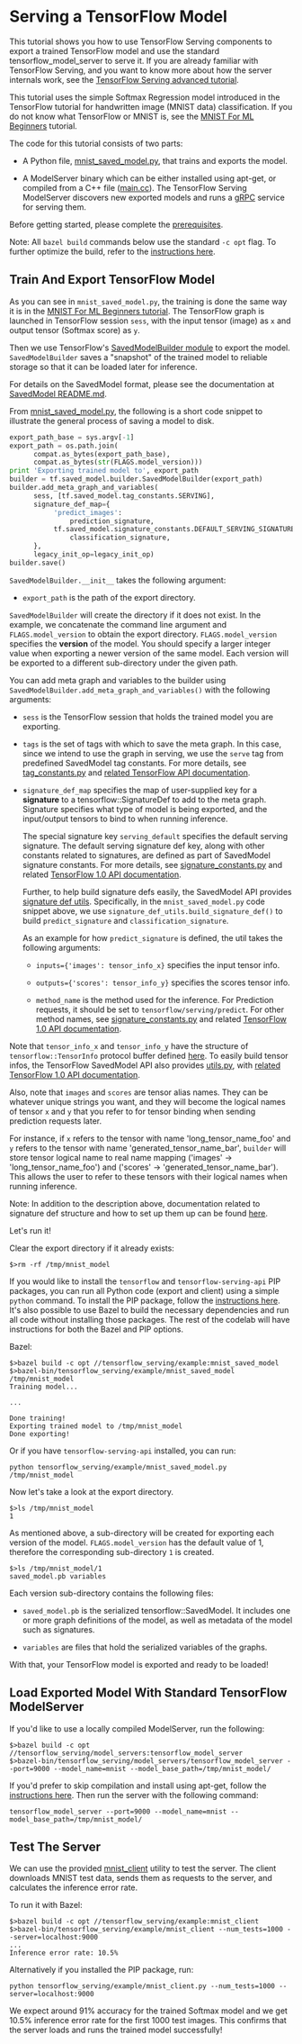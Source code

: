 # Serving a TensorFlow Model

This tutorial shows you how to use TensorFlow Serving components to export a
trained TensorFlow model and use the standard tensorflow_model_server to serve
it. If you are already familiar with TensorFlow Serving, and you want to know
more about how the server internals work, see the
[TensorFlow Serving advanced tutorial](serving_advanced.md).

This tutorial uses the simple Softmax Regression model introduced in the
TensorFlow tutorial for handwritten image (MNIST data) classification. If you
do not know what TensorFlow or MNIST is, see the
[MNIST For ML Beginners](http://www.tensorflow.org/tutorials/mnist/beginners/index.html#mnist-for-ml-beginners)
tutorial.

The code for this tutorial consists of two parts:

*   A Python file,
    [mnist_saved_model.py](https://github.com/tensorflow/serving/tree/master/tensorflow_serving/example/mnist_saved_model.py),
    that trains and exports the model.

*   A ModelServer binary which can be either installed using apt-get, or
    compiled from a C++ file
    ([main.cc](https://github.com/tensorflow/serving/tree/master/tensorflow_serving/model_servers/main.cc)).
    The TensorFlow Serving ModelServer discovers new exported models and runs a
    [gRPC](http://www.grpc.io) service for serving them.

Before getting started, please complete the
[prerequisites](setup.md#prerequisites).

Note: All `bazel build` commands below use the standard `-c opt` flag. To
further optimize the build, refer to the
[instructions here](setup.md#optimized-build).

## Train And Export TensorFlow Model

As you can see in `mnist_saved_model.py`, the training is done the same way it
is in the
[MNIST For ML Beginners tutorial](https://www.tensorflow.org/get_started/mnist/beginners). 
The TensorFlow graph is launched in TensorFlow session `sess`, with the input
tensor (image) as `x` and output tensor (Softmax score) as `y`.

Then we use TensorFlow's [SavedModelBuilder module](https://github.com/tensorflow/tensorflow/blob/master/tensorflow/python/saved_model/builder.py)
to export the model. `SavedModelBuilder` saves a "snapshot" of the trained model
to reliable storage so that it can be loaded later for inference.

For details on the SavedModel format, please see the documentation at
[SavedModel README.md](https://github.com/tensorflow/tensorflow/blob/master/tensorflow/python/saved_model/README.md).

From [mnist_saved_model.py](https://github.com/tensorflow/serving/tree/master/tensorflow_serving/example/mnist_saved_model.py),
the following is a short code snippet to illustrate the general process of
saving a model to disk.

```python
export_path_base = sys.argv[-1]
export_path = os.path.join(
      compat.as_bytes(export_path_base),
      compat.as_bytes(str(FLAGS.model_version)))
print 'Exporting trained model to', export_path
builder = tf.saved_model.builder.SavedModelBuilder(export_path)
builder.add_meta_graph_and_variables(
      sess, [tf.saved_model.tag_constants.SERVING],
      signature_def_map={
           'predict_images':
               prediction_signature,
           tf.saved_model.signature_constants.DEFAULT_SERVING_SIGNATURE_DEF_KEY:
               classification_signature,
      },
      legacy_init_op=legacy_init_op)
builder.save()
```

`SavedModelBuilder.__init__` takes the following argument:

* `export_path` is the path of the export directory.

`SavedModelBuilder` will create the directory if it does not exist. In the
example, we concatenate the command line argument and `FLAGS.model_version` to
obtain the export directory. `FLAGS.model_version` specifies the **version** of
the model. You should specify a larger integer value when exporting a newer
version of the same model. Each version will be exported to a different
sub-directory under the given path.

You can add meta graph and variables to the builder using
`SavedModelBuilder.add_meta_graph_and_variables()` with the following arguments:

* `sess` is the TensorFlow session that holds the trained model you are
  exporting.

* `tags` is the set of tags with which to save the meta graph. In this case,
  since we intend to use the graph in serving, we use the `serve` tag from
  predefined SavedModel tag constants. For more details, see [tag_constants.py](https://github.com/tensorflow/tensorflow/blob/master/tensorflow/python/saved_model/tag_constants.py)
  and [related TensorFlow API documentation](https://www.tensorflow.org/api_docs/python/tf/saved_model/tag_constants).

* `signature_def_map` specifies the map of user-supplied key for a
  **signature** to a tensorflow::SignatureDef to add to the meta graph.
  Signature specifies what type of model is being exported, and the
  input/output tensors to bind to when running inference.

  The special signature key `serving_default` specifies the default serving
  signature. The default serving signature def key, along with other constants
  related to signatures, are defined as part of SavedModel signature constants.
  For more details, see [signature_constants.py](https://github.com/tensorflow/tensorflow/blob/master/tensorflow/python/saved_model/signature_constants.py)
  and related [TensorFlow 1.0 API documentation](https://www.tensorflow.org/api_docs/python/tf/saved_model/signature_constants).

  Further, to help build signature defs easily, the SavedModel API provides
  [signature def utils](https://www.tensorflow.org/api_docs/python/tf/saved_model/signature_def_utils).
  Specifically, in the `mnist_saved_model.py` code snippet above, we use
  `signature_def_utils.build_signature_def()` to build `predict_signature` and
  `classification_signature`.

  As an example for how `predict_signature` is defined, the util takes the
  following arguments:

  * `inputs={'images': tensor_info_x}` specifies the input tensor info.

  * `outputs={'scores': tensor_info_y}` specifies the scores tensor info.

  * `method_name` is the method used for the inference. For Prediction
     requests, it should be set to `tensorflow/serving/predict`. For other
     method names, see [signature_constants.py](https://github.com/tensorflow/tensorflow/blob/master/tensorflow/python/saved_model/signature_constants.py)
     and related [TensorFlow 1.0 API documentation](https://www.tensorflow.org/api_docs/python/tf/saved_model/signature_constants).


Note that `tensor_info_x` and `tensor_info_y` have the structure of
`tensorflow::TensorInfo` protocol buffer defined [here](https://github.com/tensorflow/tensorflow/blob/master/tensorflow/core/protobuf/meta_graph.proto).
To easily build tensor infos, the TensorFlow SavedModel API also provides
[utils.py](https://github.com/tensorflow/tensorflow/blob/master/tensorflow/python/saved_model/utils.py),
with [related TensorFlow 1.0 API documentation](https://www.tensorflow.org/api_docs/python/tf/saved_model/utils).

Also, note that `images` and `scores` are tensor alias names. They can be
whatever unique strings you want, and they will become the logical names
of tensor `x` and `y` that you refer to for tensor binding when sending
prediction requests later.

For instance, if `x` refers to the tensor with name 'long_tensor_name_foo' and
`y` refers to the tensor with name 'generated_tensor_name_bar', `builder` will
store tensor logical name to real name mapping ('images' ->
'long_tensor_name_foo') and ('scores' -> 'generated_tensor_name_bar').  This
allows the user to refer to these tensors with their logical names when
running inference.

Note: In addition to the description above, documentation related to signature
def structure and how to set up them up can be found [here](signature_defs.md).

Let's run it!

Clear the export directory if it already exists:

```shell
$>rm -rf /tmp/mnist_model
```

If you would like to install the `tensorflow` and `tensorflow-serving-api` PIP
packages, you can run all Python code (export and client) using a simple
`python` command. To install the PIP package, follow the
[instructions here](setup.md#tensorflow-serving-python-api-pip-package).
It's also possible to
use Bazel to build the necessary dependencies and run all code without
installing those packages. The rest of the codelab will have instructions for
both the Bazel and PIP options.

Bazel:

```shell
$>bazel build -c opt //tensorflow_serving/example:mnist_saved_model
$>bazel-bin/tensorflow_serving/example/mnist_saved_model /tmp/mnist_model
Training model...

...

Done training!
Exporting trained model to /tmp/mnist_model
Done exporting!
```

Or if you have `tensorflow-serving-api` installed, you can run:

```shell
python tensorflow_serving/example/mnist_saved_model.py /tmp/mnist_model
```

Now let's take a look at the export directory.

```shell
$>ls /tmp/mnist_model
1
```

As mentioned above, a sub-directory will be created for exporting each version
of the model. `FLAGS.model_version` has the default value of 1, therefore
the corresponding sub-directory `1` is created.

```shell
$>ls /tmp/mnist_model/1
saved_model.pb variables
```

Each version sub-directory contains the following files:

  * `saved_model.pb` is the serialized tensorflow::SavedModel. It includes
  one or more graph definitions of the model, as well as metadata of the
  model such as signatures.

  * `variables` are files that hold the serialized variables of the graphs.

With that, your TensorFlow model is exported and ready to be loaded!

## Load Exported Model With Standard TensorFlow ModelServer

If you'd like to use a locally compiled ModelServer, run the following:

```shell
$>bazel build -c opt //tensorflow_serving/model_servers:tensorflow_model_server
$>bazel-bin/tensorflow_serving/model_servers/tensorflow_model_server --port=9000 --model_name=mnist --model_base_path=/tmp/mnist_model/
```

If you'd prefer to skip compilation and install using apt-get, follow the
[instructions here](setup.md#installing-using-apt-get). Then run the server with
the following command:

```shell
tensorflow_model_server --port=9000 --model_name=mnist --model_base_path=/tmp/mnist_model/
```

## Test The Server

We can use the provided
[mnist_client](https://github.com/tensorflow/serving/tree/master/tensorflow_serving/example/mnist_client.py)
utility to test the server. The client downloads MNIST test data, sends them as
requests to the server, and calculates the inference error rate.

To run it with Bazel:

```shell
$>bazel build -c opt //tensorflow_serving/example:mnist_client
$>bazel-bin/tensorflow_serving/example/mnist_client --num_tests=1000 --server=localhost:9000
...
Inference error rate: 10.5%
```

Alternatively if you installed the PIP package, run:

```shell
python tensorflow_serving/example/mnist_client.py --num_tests=1000 --server=localhost:9000
```

We expect around 91% accuracy for the trained Softmax model and we get
10.5% inference error rate for the first 1000 test images. This confirms that
the server loads and runs the trained model successfully!
